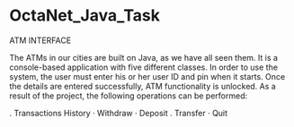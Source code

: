 # OctaNet_Java_Task
ATM INTERFACE

The ATMs in our cities are built on Java, as we have all seen them. It is a console-based application with five different classes. In order to use the system, the user must
enter his or her user ID and pin when it starts. Once the details are entered successfully, ATM functionality is unlocked. As a result of the project, the following operations
can be performed:

. Transactions History
· Withdraw
· Deposit
. Transfer
· Quit

